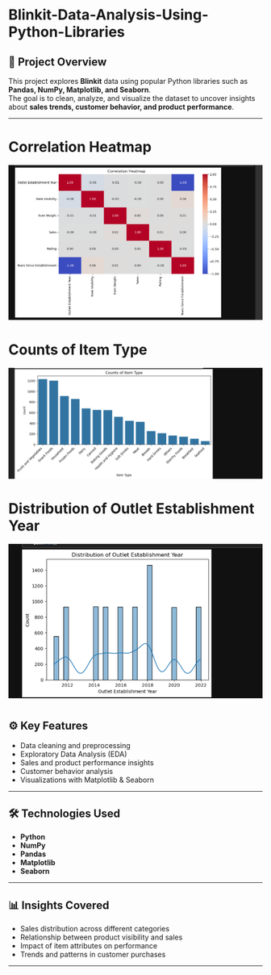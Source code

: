 # Blinkit-Data-Analysis-Using-Python-Libraries

## 📌 Project Overview  
This project explores **Blinkit** data using popular Python libraries such as **Pandas, NumPy, Matplotlib, and Seaborn**.  
The goal is to clean, analyze, and visualize the dataset to uncover insights about **sales trends, customer behavior, and product performance**.  

---

# Correlation Heatmap
![Correlation Heatmap](https://github.com/Jayesh-dev-glitch/Blinkit-Data-Analysis-Using-Python-Libraries/blob/main/Correlation%20Heatmap.png)
# Counts of Item Type
![Counts of Item Types](https://github.com/Jayesh-dev-glitch/Blinkit-Data-Analysis-Using-Python-Libraries/blob/main/Counts%20of%20Item%20Type.png)
# Distribution of Outlet Establishment Year
![Distribution of Outlet Establishment Year](https://github.com/Jayesh-dev-glitch/Blinkit-Data-Analysis-Using-Python-Libraries/blob/main/Distribution%20of%20Outlet%20Establishment%20Year.png)
#

## ⚙️ Key Features  
- Data cleaning and preprocessing  
- Exploratory Data Analysis (EDA)  
- Sales and product performance insights  
- Customer behavior analysis  
- Visualizations with Matplotlib & Seaborn  

---

## 🛠️ Technologies Used  
- **Python**  
- **NumPy**  
- **Pandas**  
- **Matplotlib**  
- **Seaborn**  

---

## 📊 Insights Covered  
- Sales distribution across different categories  
- Relationship between product visibility and sales  
- Impact of item attributes on performance  
- Trends and patterns in customer purchases  

---

